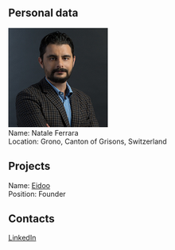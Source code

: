 ## Personal data
![Natale Ferrara photo](../people/photo/natale_ferrara.jpg)  
Name: Natale Ferrara   
Location: Grono, Canton of Grisons, Switzerland  
## Projects 
Name: [Eidoo](../projects/eidoo.md)  
Position: Founder 
## Contacts
[LinkedIn](https://www.linkedin.com/in/natale-ferrara/)  
  